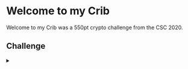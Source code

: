 <H1>Welcome to my Crib</H1>
<p></p>
Welcome to my Crib was a 550pt crypto challenge from the CSC 2020.
<p></p>
<H2>Challenge</H2>
<details>
    <summary></summary>
<p></p>
We have intercepted encrypted communications between actors. From previous
behaviour analysis, we found that all messages were encrypted using a repeating
shared 16 byte XOR key, and the first two messages were testing whether the channel
is stable, and consisted of common lowercase English words separated by a space.
We may know at least some of the ciphertext. Figure out how to recover the last
message, which consists of only the flag.
<p></p>
Challenge File: <a href="https://drive.google.com/file/d/1M9Bk-qi0Gj1UYA1P5NyVTyVXy60Xtkfe/view?usp=sharing" rel="nofollow">Google Drive</a>
<p></p>
<details>
    <summary>Walkthrough</summary>
<p></p>

</details>
</details>